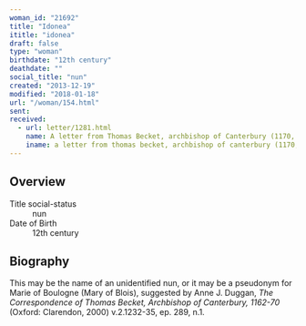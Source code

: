 ```yaml
---
woman_id: "21692"
title: "Idonea"
ititle: "idonea"
draft: false
type: "woman"
birthdate: "12th century"
deathdate: ""
social_title: "nun"
created: "2013-12-19"
modified: "2018-01-18"
url: "/woman/154.html"
sent:
received:
  - url: letter/1281.html
    name: A letter from Thomas Becket, archbishop of Canterbury (1170, May?)
    iname: a letter from thomas becket, archbishop of canterbury (1170, may?)
---
```

<h2 class="mt-4">Overview</h2><dt>Title social-status</dt><dd>nun</dd><dt>Date of Birth</dt><dd>12th century</dd><h2 class="mt-4">Biography</h2><p>This may be the name of an unidentified nun, or it may be a pseudonym for Marie of Boulogne (Mary of Blois), suggested by Anne J. Duggan, <em>The Correspondence of Thomas Becket, Archbishop of Canterbury, 1162-70</em> (Oxford: Clarendon, 2000) v.2.1232-35, ep. 289, n.1.</p>